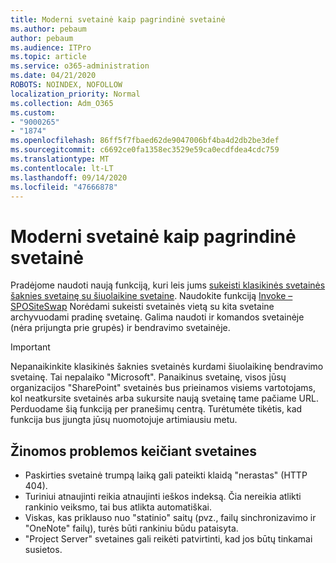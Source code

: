 ```yaml
---
title: Moderni svetainė kaip pagrindinė svetainė
ms.author: pebaum
author: pebaum
ms.audience: ITPro
ms.topic: article
ms.service: o365-administration
ms.date: 04/21/2020
ROBOTS: NOINDEX, NOFOLLOW
localization_priority: Normal
ms.collection: Adm_O365
ms.custom:
- "9000265"
- "1874"
ms.openlocfilehash: 86ff5f7fbaed62de9047006bf4ba4d2db2be3def
ms.sourcegitcommit: c6692ce0fa1358ec3529e59ca0ecdfdea4cdc759
ms.translationtype: MT
ms.contentlocale: lt-LT
ms.lasthandoff: 09/14/2020
ms.locfileid: "47666878"
---
```

# <a name="modern-site-as-root-site"></a>Moderni svetainė kaip pagrindinė svetainė

Pradėjome naudoti naują funkciją, kuri leis jums [sukeisti klasikinės svetainės šaknies svetainę su šiuolaikine svetaine](https://docs.microsoft.com/sharepoint/modern-root-site). Naudokite funkciją [Invoke – SPOSiteSwap](https://docs.microsoft.com/powershell/module/sharepoint-online/invoke-spositeswap?view=sharepoint-ps) Norėdami sukeisti svetainės vietą su kita svetaine archyvuodami pradinę svetainę. Galima naudoti ir komandos svetainėje (nėra prijungta prie grupės) ir bendravimo svetainėje.

>[!Important]
> Nepanaikinkite klasikinės šaknies svetainės kurdami šiuolaikinę bendravimo svetainę. Tai nepalaiko "Microsoft". Panaikinus svetainę, visos jūsų organizacijos "SharePoint" svetainės bus prieinamos visiems vartotojams, kol neatkursite svetainės arba sukursite naują svetainę tame pačiame URL. Perduodame šią funkciją per pranešimų centrą. Turėtumėte tikėtis, kad funkcija bus įjungta jūsų nuomotojuje artimiausiu metu.

## <a name="known-issues-with-swapping-sites"></a>Žinomos problemos keičiant svetaines
- Paskirties svetainė trumpą laiką gali pateikti klaidą "nerastas" (HTTP 404).
- Turiniui atnaujinti reikia atnaujinti ieškos indeksą. Čia nereikia atlikti rankinio veiksmo, tai bus atlikta automatiškai.
- Viskas, kas priklauso nuo "statinio" saitų (pvz., failų sinchronizavimo ir "OneNote" failų), turės būti rankiniu būdu pataisyta.
- "Project Server" svetaines gali reikėti patvirtinti, kad jos būtų tinkamai susietos. 
